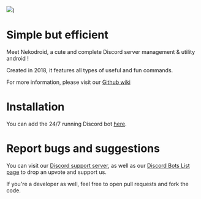 <img src="https://images.discordapp.net/avatars/612387247207219220/e3df57d52eb337159c497eb193bcc97a.png"></img>)

# Simple but efficient

Meet Nekodroid, a cute and complete Discord server management & utility android !

Created in 2018, it features all types of useful and fun commands.

For more information, please visit our [Github wiki](https://github.com/miowski/Nekodroid/wiki)

# Installation

You can add the 24/7 running Discord bot [here](https://discord.com/login?redirect_to=%2Foauth2%2Fauthorize%3Fclient_id%3D612387247207219220%26scope%3Dbot%26permissions%3D2146958591).

# Report bugs and suggestions

You can visit our [Discord support server](https://discord.gg/wxBGu5f), as well as our [Discord Bots List page](https://discordbots.org/bot/612387247207219220) to drop an upvote and support us.

If you're a developer as well, feel free to open pull requests and fork the code.
